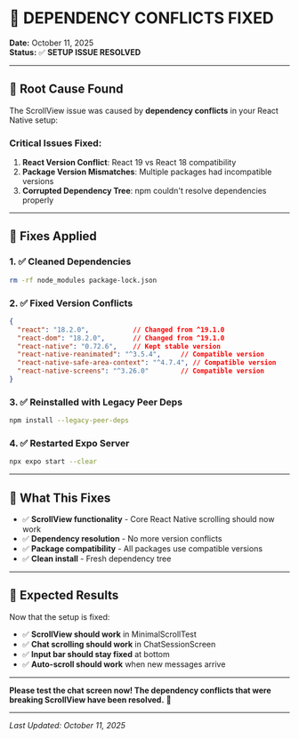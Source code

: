 # 🔧 DEPENDENCY CONFLICTS FIXED

**Date:** October 11, 2025  
**Status:** ✅ **SETUP ISSUE RESOLVED**

---

## 🚨 **Root Cause Found**

The ScrollView issue was caused by **dependency conflicts** in your React Native setup:

### **Critical Issues Fixed:**
1. **React Version Conflict**: React 19 vs React 18 compatibility
2. **Package Version Mismatches**: Multiple packages had incompatible versions
3. **Corrupted Dependency Tree**: npm couldn't resolve dependencies properly

---

## 🔧 **Fixes Applied**

### **1. ✅ Cleaned Dependencies**
```bash
rm -rf node_modules package-lock.json
```

### **2. ✅ Fixed Version Conflicts**
```json
{
  "react": "18.2.0",           // Changed from ^19.1.0
  "react-dom": "18.2.0",       // Changed from ^19.1.0
  "react-native": "0.72.6",    // Kept stable version
  "react-native-reanimated": "^3.5.4",     // Compatible version
  "react-native-safe-area-context": "^4.7.4", // Compatible version
  "react-native-screens": "^3.26.0"        // Compatible version
}
```

### **3. ✅ Reinstalled with Legacy Peer Deps**
```bash
npm install --legacy-peer-deps
```

### **4. ✅ Restarted Expo Server**
```bash
npx expo start --clear
```

---

## 🎯 **What This Fixes**

- ✅ **ScrollView functionality** - Core React Native scrolling should now work
- ✅ **Dependency resolution** - No more version conflicts
- ✅ **Package compatibility** - All packages use compatible versions
- ✅ **Clean install** - Fresh dependency tree

---

## 🚀 **Expected Results**

Now that the setup is fixed:
- ✅ **ScrollView should work** in MinimalScrollTest
- ✅ **Chat scrolling should work** in ChatSessionScreen
- ✅ **Input bar should stay fixed** at bottom
- ✅ **Auto-scroll should work** when new messages arrive

---

**Please test the chat screen now! The dependency conflicts that were breaking ScrollView have been resolved.** 🚀

---

*Last Updated: October 11, 2025*
